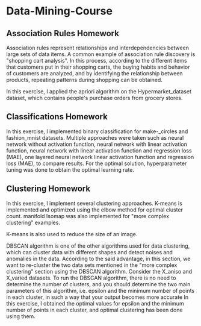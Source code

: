 # Data-Mining-Course

## Association Rules Homework
Association rules represent relationships and interdependencies between large sets of data items.
A common example of association rule discovery is "shopping cart analysis". In this process, according to the different items that customers put in their shopping carts, the buying habits and behavior of customers are analyzed, and by identifying the relationship between products, repeating patterns during shopping can be obtained.

In this exercise, I applied the apriori algorithm on the Hypermarket_dataset dataset, which contains people's purchase orders from grocery stores. 

## Classifications Homework
In this exercise, I implemented binary classification for make-_circles and fashion_mnist datasets. Multiple approaches were taken such as neural network without activation function, neural network with linear activation function, neural network with linear activation function and regression loss (MAE), one layered neural network linear activation function and regression loss (MAE), to compare results. For the optimal solution, hyperparameter tuning was done to obtain the optimal learning rate.

## Clustering Homework
In this exercise, I implement several clustering approaches. K-means is implemented and optimized using the elbow method for optimal cluster count. manifold Isomap was also implemented for "more complex clustering" examples.

K-means is also used to reduce the size of an image. 

DBSCAN algorithm is one of the other algorithms used for data clustering, which can cluster data with different shapes and detect noises and anomalies in the data.
According to the said advantage, in this section, we want to re-cluster the two data sets mentioned in the "more complex clustering" section using the DBSCAN algorithm. Consider the X_aniso and X_varied datasets. To run the DBSCAN algorithm, there is no need to determine the number of clusters, and you should determine the two main parameters of this algorithm, i.e. epsilon and the minimum number of points in each cluster, in such a way that your output becomes more accurate
In this exercise, I obtained the optimal values for epsilon and the minimum number of points in each cluster, and optimal clustering has been done using them.
